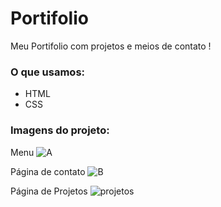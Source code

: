 # Portifolio

Meu Portifolio com projetos e meios de contato !

### O que usamos:
- HTML
- CSS

### Imagens do projeto:

Menu
![A](https://user-images.githubusercontent.com/107704640/227667016-3500fc45-8c50-47ba-a440-5fdd9c77d48a.png)

Página de contato
![B](https://user-images.githubusercontent.com/107704640/227667231-8a543898-8446-4aad-9241-c323c1824069.png)

Página de Projetos
![projetos](https://user-images.githubusercontent.com/107704640/235326216-bffc041a-a783-4f1b-826f-e16e76b1efc7.png)


